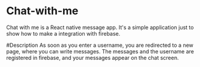 # Chat-with-me
Chat with me is a React native message app.
It's a simple application just to show how to make a integration with firebase.

#Description
As soon as you enter a username, you are redirected to a new page, where you can write messages. The messages and the username are registered in firebase, and your messages appear on the chat screen.
